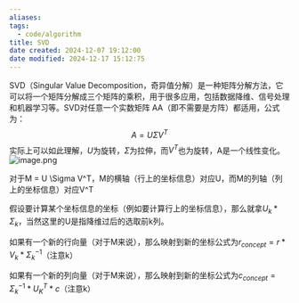 ```yaml
---
aliases: 
tags:
  - code/algorithm
title: SVD
date created: 2024-12-07 19:12:00
date modified: 2024-12-17 15:12:75
---
```

SVD（Singular Value Decomposition，奇异值分解）是一种矩阵分解方法，它可以将一个矩阵分解成三个矩阵的乘积，用于很多应用，包括数据降维、信号处理和机器学习等。SVD对任意一个实数矩阵 AA（即不需要是方阵）都适用，公式为：
$$
A = U \Sigma V^T
$$
实际上可以如此理解，$U$为旋转，$\Sigma$为拉伸，而$V^T$也为旋转，A是一个线性变化。
![image.png](https://typora-tes.oss-cn-shanghai.aliyuncs.com/picgo/20241207194850.png)

对于M = U \Sigma V^T，M的横轴（行上的坐标信息）对应U，而M的列轴（列上的坐标信息）对应V^T

假设要计算某个坐标信息的坐标（例如要计算行上的坐标信息），那么就拿$U_k* \Sigma_k$，当然这里的U是指降维过后的选取前k列。

如果有一个新的行向量（对于M来说），那么映射到新的坐标公式为$r_{concept} = r * V_k * \Sigma_k^{-1}$（注意k）

如果有一个新的列向量（对于M来说），那么映射到新的坐标公式为$c_{concept} = \Sigma_k^{-1} * U_K^T * c$（注意k）